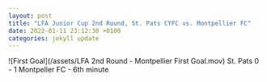 ```yaml
---
layout: post
title: "LFA Junior Cup 2nd Round, St. Pats CYFC vs. Montpellier FC"
date: 2022-01-11 23:12:30 +0100
categories: jekyll update
---
```



![First Goal](/assets/LFA 2nd Round - Montpellier First Goal.mov)
St. Pats 0 - 1 Montpeller FC - 6th minute
